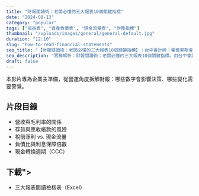 ```yaml
---
title: "財報閱讀術：老闆必懂的三大報表10個關鍵指標"
date: "2024-08-13"
category: "popular"
tags: ["損益表", "資產負債表", "現金流量表", "財務指標"]
thumbnail: "/uploads/images/general/general-default.jpg"
duration: "12:10"
slug: "how-to-read-financial-statements"
seo_title: "【財報閱讀術：老闆必懂的三大報表10個關鍵指標】｜台中會計師｜霍爾果斯會計師事務所"
seo_description: "實務解析：財報閱讀術：老闆必懂的三大報表10個關鍵指標。由台中會計師整理重點、清單與注意事項，提供可直接落地的做法。"
draft: false
---
```



本影片專為企業主準備，從營運角度拆解財報：哪些數字會影響決策、哪些變化需要警覺。

## 片段目錄

- 營收與毛利率的關係
- 存貨與應收帳款的風險
- 稅前淨利 vs. 現金流量
- 負債比與利息保障倍數
- 現金轉換週期（CCC）

## 下載">

- 三大報表閱讀檢核表（Excel）

